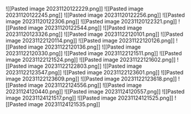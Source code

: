 ![[Pasted image 20231120122229.png]]
![[Pasted image 20231120122245.png]]
![[Pasted image 20231120122256.png]]
![[Pasted image 20231120122306.png]]
![[Pasted image 20231120122321.png]]
![[Pasted image 20231120122544.png]]
![[Pasted image 20231120123326.png]]
![[Pasted image 20231122120101.png]]
![[Pasted image 20231122120114.png]]
![[Pasted image 20231122120126.png]]
![[Pasted image 20231122120136.png]]
![[Pasted image 20231122120330.png]]
![[Pasted image 20231122121511.png]]
![[Pasted image 20231122121524.png]]
![[Pasted image 20231122121602.png]]
![[Pasted image 20231122122803.png]]
![[Pasted image 20231122123547.png]]
![[Pasted image 20231122123601.png]]
![[Pasted image 20231122123609.png]]
![[Pasted image 20231122123618.png]]
![[Pasted image 20231122124556.png]]
![[Pasted image 20231124120440.png]]
![[Pasted image 20231124120557.png]]
![[Pasted image 20231124121517.png]]
![[Pasted image 20231124121525.png]]
![[Pasted image 20231124121535.png]]
